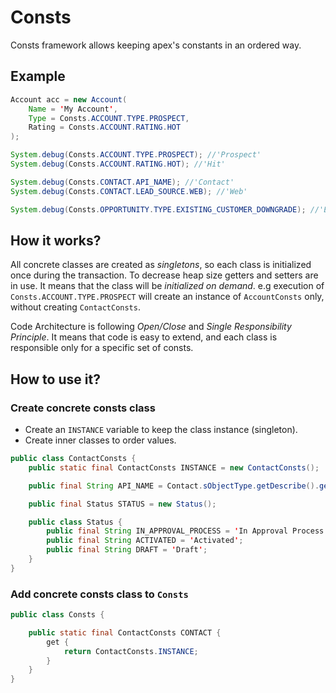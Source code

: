 # Consts

Consts framework allows keeping apex's constants in an ordered way.

## Example

```java
Account acc = new Account(
    Name = 'My Account',
    Type = Consts.ACCOUNT.TYPE.PROSPECT,
    Rating = Consts.ACCOUNT.RATING.HOT
);
```

```java
System.debug(Consts.ACCOUNT.TYPE.PROSPECT); //'Prospect'
System.debug(Consts.ACCOUNT.RATING.HOT); //'Hit'

System.debug(Consts.CONTACT.API_NAME); //'Contact'
System.debug(Consts.CONTACT.LEAD_SOURCE.WEB); //'Web'

System.debug(Consts.OPPORTUNITY.TYPE.EXISTING_CUSTOMER_DOWNGRADE); //'Existing Customer - Downgrade'
```

## How it works?

All concrete classes are created as *singletons*, so each class is initialized once during the transaction. To decrease heap size getters and setters are in use. It means that the class will be *initialized on demand*. e.g execution of `Consts.ACCOUNT.TYPE.PROSPECT` will create an instance of `AccountConsts` only, without creating `ContactConsts`.

Code Architecture is following *Open/Close* and *Single Responsibility Principle*.
It means that code is easy to extend, and each class is responsible only for a specific set of consts.

## How to use it?

### Create concrete consts class

- Create an `INSTANCE` variable to keep the class instance (singleton).
- Create inner classes to order values.

```java
public class ContactConsts {
    public static final ContactConsts INSTANCE = new ContactConsts();

    public final String API_NAME = Contact.sObjectType.getDescribe().getName();

    public final Status STATUS = new Status();

    public class Status {
        public final String IN_APPROVAL_PROCESS = 'In Approval Process';
        public final String ACTIVATED = 'Activated';
        public final String DRAFT = 'Draft';
    }
}
```

### Add concrete consts class to `Consts`

```java
public class Consts {

    public static final ContactConsts CONTACT {
        get {
            return ContactConsts.INSTANCE;
        }
    }
}
```
